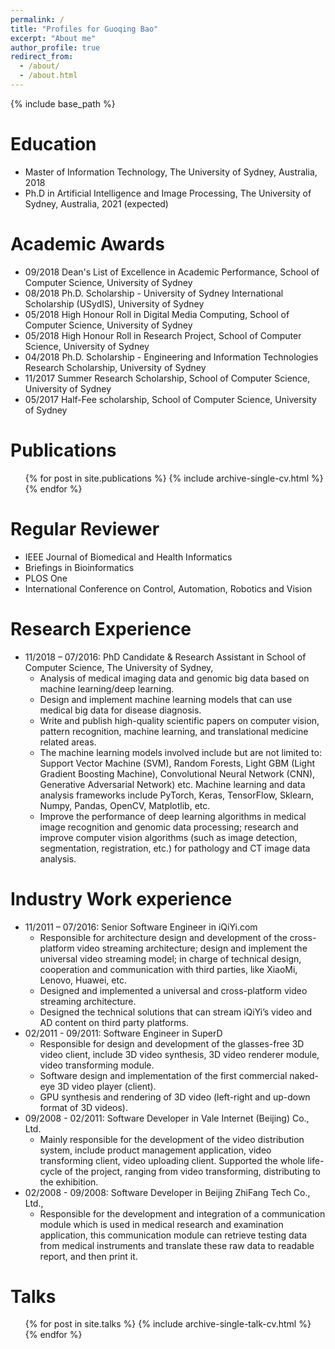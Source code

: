 ```yaml
---
permalink: /
title: "Profiles for Guoqing Bao"
excerpt: "About me"
author_profile: true
redirect_from: 
  - /about/
  - /about.html
---
```



{% include base_path %}

Education
======
* Master of Information Technology, The University of Sydney, Australia, 2018
* Ph.D in Artificial Intelligence and Image Processing, The University of Sydney, Australia, 2021 (expected)

Academic Awards
======
* 09/2018 Dean's List of Excellence in Academic Performance, School of Computer Science, University of Sydney
* 08/2018 Ph.D. Scholarship - University of Sydney International Scholarship (USydIS), University of Sydney
* 05/2018 High Honour Roll in Digital Media Computing, School of Computer Science, University of Sydney
* 05/2018 High Honour Roll in Research Project, School of Computer Science, University of Sydney
* 04/2018 Ph.D. Scholarship - Engineering and Information Technologies Research Scholarship, University of Sydney
* 11/2017 Summer Research Scholarship, School of Computer Science, University of Sydney
* 05/2017 Half-Fee scholarship, School of Computer Science, University of Sydney

Publications
======
  <ul>{% for post in site.publications %}
    {% include archive-single-cv.html %}
  {% endfor %}</ul>

Regular Reviewer
======
  * IEEE Journal of Biomedical and Health Informatics
  * Briefings in Bioinformatics
  * PLOS One
  * International Conference on Control, Automation, Robotics and Vision

Research Experience
======
* 11/2018 – 07/2016: PhD Candidate & Research Assistant in School of Computer Science, The University of Sydney, 
  * Analysis of medical imaging data and genomic big data based on machine learning/deep learning. 
  * Design and implement machine learning models that can use medical big data for disease diagnosis. 
  * Write and publish high-quality scientific papers on computer vision, pattern recognition, machine learning, and translational medicine related areas. 
  * The machine learning models involved include but are not limited to: Support Vector Machine (SVM), Random Forests, Light GBM (Light Gradient Boosting Machine), Convolutional Neural Network (CNN), Generative Adversarial Network) etc. Machine learning and data analysis frameworks include PyTorch, Keras, TensorFlow, Sklearn, Numpy, Pandas, OpenCV, Matplotlib, etc.
  * Improve the performance of deep learning algorithms in medical image recognition and genomic data processing; research and improve computer vision algorithms (such as image detection, segmentation, registration, etc.) for pathology and CT image data analysis.

Industry Work experience
======
* 11/2011 – 07/2016: Senior Software Engineer in iQiYi.com
  * Responsible for architecture design and development of the cross-platform video streaming architecture; design and implement the universal video streaming model; in charge of technical design, cooperation and communication with third parties, like XiaoMi, Lenovo, Huawei, etc.
  * Designed and implemented a universal and cross-platform video streaming architecture.
  * Designed the technical solutions that can stream iQiYi’s video and AD content on third party platforms.
* 02/2011 - 09/2011: Software Engineer in SuperD
  * Responsible for design and development of the glasses-free 3D video client, include 3D video synthesis, 3D video renderer module, video transforming module.
  * Software design and implementation of the first commercial naked-eye 3D video player (client).
  * GPU synthesis and rendering of 3D video (left-right and up-down format of 3D videos).
* 09/2008 - 02/2011: Software Developer in Vale Internet (Beijing) Co., Ltd.
  * Mainly responsible for the development of the video distribution system, include product management application, video transforming client, video uploading client. Supported the whole life-cycle of the project, ranging from video transforming, distributing to the exhibition.
* 02/2008 - 09/2008: Software Developer in Beijing ZhiFang Tech Co., Ltd.,
  * Responsible for the development and integration of a communication module which is used in medical research and examination application, this communication module can retrieve testing data from medical instruments and translate these raw data to readable report, and then print it.
  
Talks
======
  <ul>{% for post in site.talks %}
    {% include archive-single-talk-cv.html %}
  {% endfor %}</ul>